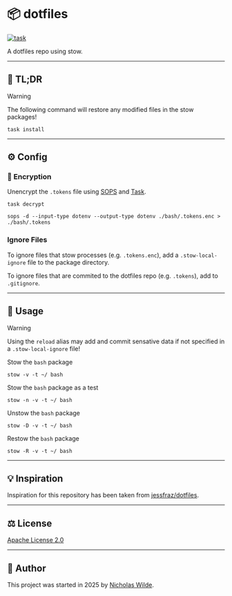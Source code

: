 # :package: dotfiles
[![task](https://img.shields.io/badge/task-enabled-brightgreen?logo=task&logoColor=white&style=for-the-badge)](https://taskfile.dev/#/)

A dotfiles repo using stow.

---

## :rocket: TL;DR

> [!WARNING]
> The following command will restore any modified files in the stow packages!

```shell
task install
```

---

## :gear: Config

### :key: Encryption

Unencrypt the `.tokens` file using [SOPS](https://getsops.io/) and [Task](https://taskfile.dev/).

```
task decrypt
```

```shell
sops -d --input-type dotenv --output-type dotenv ./bash/.tokens.enc > ./bash/.tokens
```

### Ignore Files

To ignore files that stow processes (e.g. `.tokens.enc`), add a `.stow-local-ignore` file to the package directory.

To ignore files that are commited to the dotfiles repo (e.g. `.tokens`), add to `.gitignore`.

---

## :pencil: Usage

> [!WARNING]
> Using the `reload` alias may add and commit sensative data if not specified in a `.stow-local-ignore` file!

Stow the `bash` package

```shell
stow -v -t ~/ bash
```

Stow the `bash` package as a test

```shell
stow -n -v -t ~/ bash
```

Unstow the `bash` package

```shell
stow -D -v -t ~/ bash
```

Restow the `bash` package

```shell
stow -R -v -t ~/ bash
```

---

## :bulb: Inspiration

Inspiration for this repository has been taken from [jessfraz/dotfiles][2].

---

## :balance_scale: License

​[Apache License 2.0](./LICENSE)

---

## :pencil: Author

​This project was started in 2025 by [Nicholas Wilde][1].

[1]: https://github.com/nicholaswilde/
[2]: https://github.com/jessfraz/dotfiles
